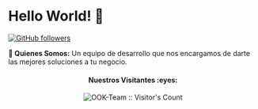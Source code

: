 # Hello World! 👋

[![GitHub followers](https://img.shields.io/github/followers/OOK-Team.svg?style=social&label=Follow&maxAge=2592000)](https://github.com/OOK-Team?tab=followers)

**💼 Quienes Somos:** Un equipo de desarrollo que nos encargamos de darte las mejores soluciones a tu negocio.

<h4 align="center">Nuestros Visitantes :eyes:</h4>

<p align="center"><img src="https://profile-counter.glitch.me/{OOK-Team}/count.svg" alt="OOK-Team :: Visitor's Count" /></p>


